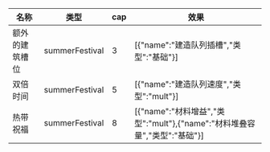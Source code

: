 | 名称  | 类型  | cap | 效果  |
| --- | --- | --- | --- |
| 额外的建筑槽位 | summerFestival | 3 | [{"name":"建造队列插槽","类型":"基础"}] |
| 双倍时间 | summerFestival | 5 | [{"name":"建造队列速度","类型":"mult"}] |
| 热带祝福 | summerFestival | 8 | [{"name":"材料增益","类型":"mult"},{"name":"材料堆叠容量","类型":"基础"}] |
